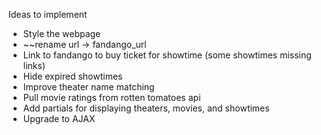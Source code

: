 Ideas to implement

- Style the webpage
- ~~rename url -> fandango_url
- Link to fandango to buy ticket for showtime (some showtimes missing links)
- Hide expired showtimes
- Improve theater name matching
- Pull movie ratings from rotten tomatoes api
- Add partials for displaying theaters, movies, and showtimes
- Upgrade to AJAX
